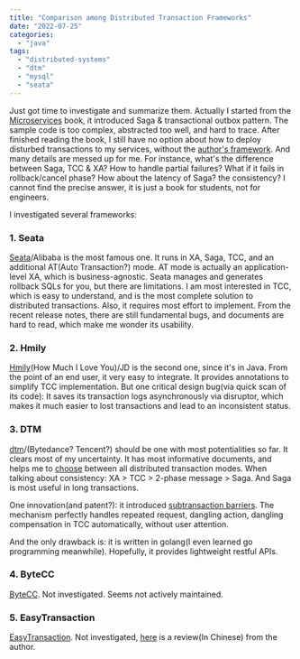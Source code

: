 ```yaml
---
title: "Comparison among Distributed Transaction Frameworks"
date: "2022-07-25"
categories: 
  - "java"
tags: 
  - "distributed-systems"
  - "dtm"
  - "mysql"
  - "seata"
---
```


Just got time to investigate and summarize them. Actually I started from the [Microservices](https://microservices.io/) book, it introduced Saga & transactional outbox pattern. The sample code is too complex, abstracted too well, and hard to trace. After finished reading the book, I still have no option about how to deploy disturbed transactions to my services, without the [author's framework](https://github.com/eventuate-tram/eventuate-tram-sagas). And many details are messed up for me. For instance, what's the difference between Saga, TCC & XA? How to handle partial failures? What if it fails in rollback/cancel phase? How about the latency of Saga? the consistency? I cannot find the precise answer, it is just a book for students, not for engineers.

I investigated several frameworks:

### 1\. Seata

[Seata](https://github.com/seata/seata)/Alibaba is the most famous one. It runs in XA, Saga, TCC, and an additional AT(Auto Transaction?) mode. AT mode is actually an application-level XA, which is business-agnostic. Seata manages and generates rollback SQLs for you, but there are limitations. I am most interested in TCC, which is easy to understand, and is the most complete solution to distributed transactions. Also, it requires most effort to implement. From the recent release notes, there are still fundamental bugs, and documents are hard to read, which make me wonder its usability.

### 2\. Hmily

[Hmily](https://github.com/dromara/hmily)(How Much I Love You)/JD is the second one, since it's in Java. From the point of an end user, it very easy to integrate. It provides annotations to simplify TCC implementation. But one critical design bug(via quick scan of its code): It saves its transaction logs asynchronously via disruptor, which makes it much easier to lost transactions and lead to an inconsistent status.

### 3\. DTM

[dtm](https://github.com/dtm-labs/dtm)/(Bytedance? Tencent?) should be one with most potentialities so far. It clears most of my uncertainty. It has most informative documents, and helps me to [choose](https://en.dtm.pub/practice/choice.html) between all distributed transaction modes. When talking about consistency: XA > TCC > 2-phase message > Saga. And Saga is most useful in long transactions.

One innovation(and patent?): it introduced [subtransaction barriers](https://en.dtm.pub/practice/barrier.html). The mechanism perfectly handles repeated request, dangling action, dangling compensation in TCC automatically, without user attention.

And the only drawback is: it is written in golang(I even learned go programming meanwhile). Hopefully, it provides lightweight restful APIs.

### 4\. ByteCC

[ByteCC](https://github.com/liuyangming/ByteTCC). Not investigated. Seems not actively maintained.

### 5\. EasyTransaction

[EasyTransaction](https://github.com/QNJR-GROUP/EasyTransaction). Not investigated, [here](https://www.cnblogs.com/skyesx/p/10041923.html) is a review(In Chinese) from the author.
